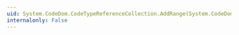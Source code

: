 ```yaml
---
uid: System.CodeDom.CodeTypeReferenceCollection.AddRange(System.CodeDom.CodeTypeReferenceCollection)
internalonly: False
---
```

